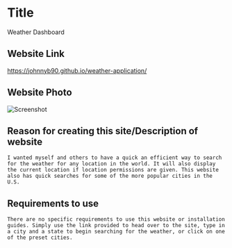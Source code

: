 # Title
Weather Dashboard

## Website Link
https://johnnyb90.github.io/weather-application/

## Website Photo
![Screenshot](https://user-images.githubusercontent.com/117334322/229344111-9918ca34-3fb6-4d11-a722-f1f583999a4a.jpg)


## Reason for creating this site/Description of website

```
I wanted myself and others to have a quick an efficient way to search for the weather for any location in the world. It will also display the current location if location permissions are given. This website also has quick searches for some of the more popular cities in the U.S.
```


## Requirements to use

```
There are no specific requirements to use this website or installation guides. Simply use the link provided to head over to the site, type in a city and a state to begin searching for the weather, or click on one of the preset cities.
```
